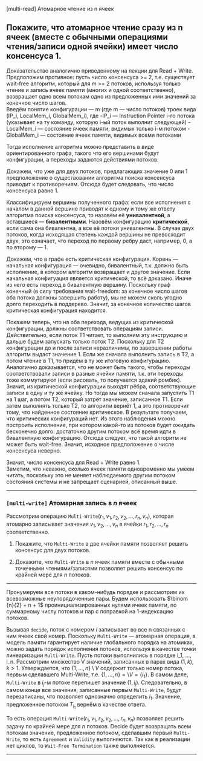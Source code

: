 [multi-read] Атомарное чтение из n ячеек

Покажите, что атомарное чтение сразу из n ячеек (вместе с обычными операциями чтения/записи одной ячейки) имеет число консенсуса 1.
---

Доказательство аналогично приведенному на лекции для Read + Write.  
Предположим противное: пусть число консенсуса >= 2, т.е. существует wait-free алгоритм, который для m >= 2 потоков, используя только чтение и запись ячеек памяти (многих и одной соответственно), возвращает одно всем потокам одно из предложенных ими значений за конечное число шагов.   
Введём понятие конфигурации — m (где m — число потоков) троек вида (IP_i, LocalMem_i, GlobalMem_i), где
  -IP_i — Instruction Pointer i-го потока (указывает на ту команду, которую i-ый поток выполнит следующей)
  -LocalMem_i — состояние ячеек памяти, видимых только i-м потоком
  -GlobalMem_i — состояние ячеек памяти, видимых всеми потоками

Тогда исполнение алгоритма можно представить в виде ориентированного графа, такого что его вершинами будут конфигурации, а переходы задаются действиями потоков.  

Докажем, что уже для двух потоков, предлагающих значение 0 или 1 предположение о существовании алгоритма поиска консенсуса приводит к противоречиям. Отсюда будет следовать, что число консенсуса равно 1.   

Классифицируем вершины полученного графа: если все исполнения с началом в данной вершине приводят к одному и тому же ответу алгоритма поиска консенсуса, то назовём её **унивалентной**, а оставшиеся — **бивалентными**. Назовём конфигурацию **критической**, если сама она бивалентна, а все её потоки унивалентны. В случае двух потоков, когда исходящая степень каждой вершины не превосходит двух, это означает, что переход по первому ребру даст, например, 0, а по второму — 1.  

Докажем, что в графе есть критическая конфигурация. Корень — начальная конфигурация — очевидно, бивалентный, т.к. должно быть исполнение, в котором алгоритм возвращает и другое значение. Если начальная конфигуация является критической, то всё доказано. Иначе из него есть переход в бивалентную вершину. Поскольку граф конечный (в силу требования wait-freedom: за конечное число шагов оба потока должны завершить работу), мы не можем сколь угодно долго переходить в поддерево. Значит, за конечное количество шагов критическая конфигурация находится.  

Покажем теперь, что на оба перехода, ведущих из критической конфигурации, должны соответствовать операциям записи. Действительно, если поток T1 читает, то выполним эту инструкцию и дальше будем запускать только поток Т2. Поскольку для Т2 конфигурации до и после записи неразличимы, по завершении работы алгоритм выдаст значение 1. Если же сначала выполнить запись в Т2, а потом чтение в Т1, то придём в ту же итоговую конфигурацию. Аналогично доказывается, что не может быть такого, чтобы переходы соответствовали записи в разные ячейки памяти, т.к. эти переходы тоже коммутируют (если рисовать, то получается эдакий ромбик). Значит, из критической конфигурации выходят рёбра, соответствующие записи в одну и ту же ячейку. Но тогда мы можем сначала запустить Т1 на 1 шаг, а потом Т2, который затрёт значение, записанное Т1. Если затем выполнять только Т2, то алгоритм вернёт 1, а это противоречит тому, что найденное состояние критическое. В результате получаем, что критических конфигураций нет. Из этого наблюдения можно построить исполнение, при котором какой-то из потоков будет ожидать бесконечно долго: достаточно другим потоком всё время идти в бивалентную конфигурацию. Отсюда следует, что такой алгоритм не может быть wait-free. Значит, исходное предположение о числе консенсуса неверно.  

Значит, число консенсуса для Read + Write равно 1.  
Заметим, что неважно, сколько ячеек памяти одновременно мы умеем читать, поскольку это не меняет наблюдаемого другим потоком состояния системы и не запрещает сценарией, описанный выше.


-----------------------------------------------------------------------------------------------

### `[multi-write]` Атомарная запись в $`n`$ ячеек

Рассмотрим операцию `Multi-Write`$`(r_1, v_1, r_2, v_2, ..., r_n, v_n)`$, которая атомарно записывает значения $`v_1, v_2, ..., v_n`$ в ячейки $`r_1, r_2, ..., r_n`$ соответственно. 

1. Покажите, что `Multi-Write` в две ячейки памяти позволяет решить консенсус для двух потоков.

2. Докажите, что `Multi-Write` в $`n`$ ячеек памяти вместе с обычными точечными чтениями/записями позволяет решить консенсус по крайней мере для $`n`$ потоков.

---

Пронумеруем все потоки в каком-нибудь порядке и рассмотрим их всевозможные неупорядоченные пары. Будем использовать $`\binom {n}{2} + n + 1`$ проинициализированных нулями ячеек памяти, по суммарному числу потоков и пар с поправкой на 1-индексацию потоков. 

Вызывая `decide`, поток с номером $`i`$ записывает во все n связанных с ним ячеек свой номер. Поскольку `Multi-Write` — атомарная операция, а модель памяти гарантирует наличие глобального порядка на атомиках, можно задать порядок исполнения потоков, используя в качестве точки линеаризации `Multi-Write`. Пусть потоки выполнились в порядке i_1, ..., i_n. Рассмотрим множество V значений, записанных в парах вида $`(1, k), k > 1`$. Утверждается, что $`\{1, ..., n\} \setminus V`$ содержит только номер потока, первым сделавшего Multi-Write, т.е. $`\{1, ..., n\} = \setminus V = \{ i_1 \}`$. В самом деле, `Multi-Write` в $`i_j`$-м потоке перепишет значение $`(1, i_j)`$. Следовательно, в самом конце все значения, записанные первым `Multi-Write`, будут перезаписаны, что позволяет однозначно определить $`i_1`$. Значение, предложенное потоком $`T_{i_1}`$ вернём в качестве ответа.

То есть операция `Multi-Write`$`(r_1, v_1, r_2, v_2, ..., r_n, v_n)`$ позволяет решить задачу по крайней мере для $`n`$ потоков.
Decide будет возвращать всем потокам значение, предложенное потоком, сделавшим первый `Multi-Write`, то есть `Agreement` и `Validity` выполняются.
Так как в реализации нет циклов, то `Wait-Free Termination` также выполняется.

------------------------------------------------------------


